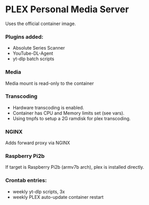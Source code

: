 # PLEX Personal Media Server

Uses the official container image.

### Plugins added:
* Absolute Series Scanner
* YouTube-DL-Agent
* yt-dlp batch scripts

### Media
Media mount is read-only to the container

### Transcoding
* Hardware transcoding is enabled.
* Container has CPU and Memory limits set (see vars).
* Using tmpfs to setup a 2G ramdisk for plex transcoding. 

### NGINX
Adds forward proxy via NGINX

### Raspberry Pi2b
If target is Raspberry Pi2b (armv7b arch), plex is installed directly.

### Crontab entries:
* weekly yt-dlp scripts, 3x
* weekly PLEX auto-update container restart
